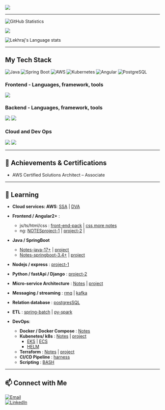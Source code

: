 ![](https://komarev.com/ghpvc/?username=lekhrajdinkar)  

---

![GitHub Statistics](https://github-readme-stats.vercel.app/api?username=lekhrajdinkar&show_icons=true&theme=light) 

![](https://github-readme-streak-stats.herokuapp.com?user=lekhrajdinkar&theme=light)

![Lekhraj's Language stats](https://github-readme-stats-eight-theta.vercel.app/api/top-langs/?username=lekhrajdinkar&layout=compact&langs_count=8&hide_border=true&theme=light&hide=Jupyter%20Notebook,HTML)

---
## My Tech Stack  
![Java](https://img.shields.io/badge/Java-ED8B00?style=for-the-badge&logo=java&logoColor=white)
![Spring Boot](https://img.shields.io/badge/Spring_Boot-6DB33F?style=for-the-badge&logo=spring-boot&logoColor=white)
![AWS](https://img.shields.io/badge/AWS-232F3E?style=for-the-badge&logo=amazon-aws&logoColor=white)
![Kubernetes](https://img.shields.io/badge/Kubernetes-326CE5?style=for-the-badge&logo=kubernetes&logoColor=white)
![Angular](https://img.shields.io/badge/Angular-DD0031?style=for-the-badge&logo=angular&logoColor=white)
![PostgreSQL](https://img.shields.io/badge/PostgreSQL-316192?style=for-the-badge&logo=postgresql&logoColor=white)


### Frontend - Languages, framework, tools
<img src="https://skillicons.dev/icons?i=angular,ts,css,html,js,redux,rxjs,npm,nodejs&theme=light" />

### Backend - Languages, framework, tools
<img src="https://skillicons.dev/icons?i=java,spring,hibernate,python,django,nodejs,maven,postgres&theme=light" />  
<img src="https://skillicons.dev/icons?i=eclipse,idea,pycharm,vscode,postman,kafka,rabbitmq&theme=light" />

### Cloud and Dev Ops
<img src="https://skillicons.dev/icons?i=aws,terraform&theme=light" />
<img src="https://skillicons.dev/icons?i=docker,kubernetes,git,github,linux,bash&theme=light" />

---
## 🏅 Achievements & Certifications  
- AWS Certified Solutions Architect – Associate


---
## 🌱 Learning 
- **Cloud services: AWS**: [SSA](https://github.com/lekhrajdinkar/02-backend-java-spring/tree/main/01_aws) | [DVA](https://github.com/lekhrajdinkar/02-backend-java-spring/blob/main/01_aws/00_DVA-C02/00_DVA.md)
  
- **Frontend / Angular2+** :
    - js/ts/html/css : [front-end-pack](https://github.com/lekhrajdinkar/01-front-end-pack) | [css more notes](https://github.com/lekhrajdinkar/01-front-end-pack/tree/master/01-Frontend-html-css-maximilliam-2018/NOTES-CSS)
    - ng: [NOTES](https://github.com/lekhrajdinkar/01-Frontend-Angular6-fundamentals/tree/master/notes)[project-1](https://github.com/lekhrajdinkar/01-Frontend-MEAN-stack) | [project-2](https://github.com/lekhrajdinkar/99-project-01-OTT-ng) |  
      
- **Java / SpringBoot**
  - [Notes-java-17+](https://github.com/lekhrajdinkar/02-Java17/tree/main/Notes) | [project](https://github.com/lekhrajdinkar/02-Java17)
  - [Notes-springboot-3.4+](https://github.com/lekhrajdinkar/02-backend-java-spring/tree/main/00_Springboot) | [project](https://github.com/lekhrajdinkar/02-backend-java-spring/tree/main/src/main/java/com/lekhraj/java/spring)
    
- **Nodejs / express** : [project-1](https://github.com/lekhrajdinkar/02-Backend-API-NodeJS)

- **Python / fastApi / Django** : [project-2](https://github.com/lekhrajdinkar/02-Backend-Python)
  
- **Micro-service Architecture** : [Notes](https://github.com/lekhrajdinkar/03-spring-cloud-v2/tree/main/Notes) | [project](https://github.com/lekhrajdinkar/03-spring-cloud-v2)
- **Messaging / streaming** : [rmq](https://github.com/lekhrajdinkar/02-backend-java-spring/blob/main/06_messaging/rmq/06_Messaging_rabbitMQ.md) | [kafka](https://github.com/lekhrajdinkar/02-backend-java-spring/tree/main/06_messaging/kakfa)

- **Relation database** : [postgresSQL](https://github.com/lekhrajdinkar/02-backend-java-spring/tree/main/08_Database/01_rdbms)
- **ETL** : [spring-batch](https://github.com/lekhrajdinkar/02-backend-java-spring/tree/main/09_ETL/01_spring-batch) | [py-spark](https://github.com/lekhrajdinkar/02-backend-java-spring/tree/main/09_ETL/02_py-spark)

- **DevOps**:
  - **Docker / Docker Compose** : [Notes](https://github.com/lekhrajdinkar/02-backend-java-spring/tree/main/02_docker)
  - **Kubenetes/ k8s** : [Notes](https://github.com/lekhrajdinkar/02-backend-java-spring/tree/main/03_Kubernetes) | [project](https://github.com/lekhrajdinkar/02-backend-java-spring/tree/main/03_Kubernetes/00_project)
    - [EKS](https://github.com/lekhrajdinkar/02-backend-java-spring/tree/main/03_Kubernetes/04_EKS) | [ECS](https://github.com/lekhrajdinkar/02-backend-java-spring/tree/main/03_Kubernetes/03_ECS)
    - [HELM](https://github.com/lekhrajdinkar/02-backend-java-spring/tree/main/03_Kubernetes/05_helm)
  - **Terraform** : [Notes](https://github.com/lekhrajdinkar/02-backend-java-spring/tree/main/04_terraform) | [project](https://github.com/lekhrajdinkar/02-backend-java-spring/tree/main/04_terraform/project/aws-config-maps)
  - **CI/CD Pipeline** : [harness](https://github.com/lekhrajdinkar/02-backend-java-spring/tree/main/05_harness)
  - **Scripting** : [BASH](https://github.com/lekhrajdinkar/02-backend-java-spring/tree/main/07_scripting/bash_script)

---
## 📫 Connect with Me  
[![Email](https://img.shields.io/badge/Email-D14836?style=for-the-badge&logo=gmail&logoColor=white)](mailto:lekhrajdinkarus@gmail.com)  
[![LinkedIn](https://img.shields.io/badge/LinkedIn-0A66C2?style=for-the-badge&logo=linkedin&logoColor=white)](https://www.linkedin.com/in/lekhraj-dinkar-25872140/)  
  
